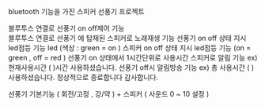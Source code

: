
bluetooth 기능을 가진 스피커 선풍기 프로젝트

블루투스 연결로 선풍기 on off제어 기능  
블루투스 연결로 선풍기 에 탑재된 스피커로 노래재생 기능
선풍기 on off 상태 지시 led점등 기능
led (색상 : green = on  )
스피커 on off 상태 지시 led점등 기능
(on = green ,  off = red  )
선풍기 on 상태에서 1시간단위로 사용시간 스피커로 알림 기능
ex) 현재사용시간 ( )시간 사용하셨습니다.
선풍기 off시 알림방송 기능
ex) 총 사용시간 ( )사용하셨습니다. 정상적으로 종료합니다 감사합니다.

선풍기 기본기능 ( 회전/고정 , 강/약 ) + 스피커 ( 사운드 0 ~ 10 설정 )
